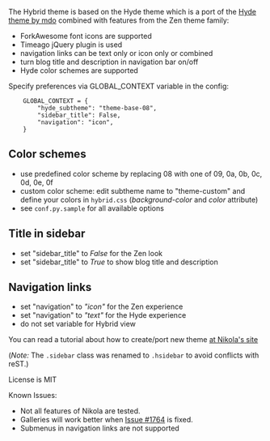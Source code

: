 The Hybrid theme is based on the Hyde theme which is a port of the [Hyde theme by mdo](http://hyde.getpoole.com/) combined with features from the Zen theme family:

* ForkAwesome font icons are supported
* Timeago jQuery plugin is used
* navigation links can be text only or icon only or combined
* turn blog title and description in navigation bar on/off
* Hyde color schemes are supported

Specify preferences via GLOBAL_CONTEXT variable in the config:

```
    GLOBAL_CONTEXT = {
        "hyde_subtheme": "theme-base-08",
        "sidebar_title": False,
        "navigation": "icon",
    }
```

## Color schemes

* use predefined color scheme by replacing 08 with one of 09, 0a, 0b, 0c, 0d, 0e, 0f
* custom color scheme: edit subtheme name to "theme-custom" and define your colors in ``hybrid.css`` (*background-color* and *color* attribute)
* see ``conf.py.sample`` for all available options

## Title in sidebar

* set "sidebar_title" to *False* for the Zen look
* set "sidebar_title" to *True* to show blog title and description

## Navigation links

* set "navigation" to *"icon"* for the Zen experience
* set "navigation" to *"text"* for the Hyde experience
* do not set variable for Hybrid view


You can read a tutorial about how to create/port new theme [at Nikola's site](https://getnikola.com/creating-a-theme.html)

(*Note:* The `.sidebar` class was renamed to `.hsidebar` to avoid conflicts with reST.)

License is MIT

Known Issues:

* Not all features of Nikola are tested.
* Galleries will work better when [Issue #1764](https://github.com/getnikola/nikola/issues/1764) is fixed.
* Submenus in navigation links are not supported
